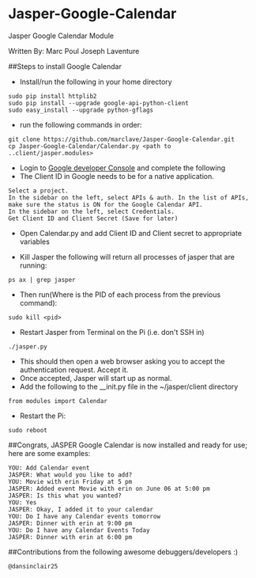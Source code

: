 Jasper-Google-Calendar
======================

Jasper Google Calendar Module

Written By: Marc Poul Joseph Laventure

##Steps to install Google Calendar

* Install/run the following in your home directory
```
sudo pip install httplib2
sudo pip install --upgrade google-api-python-client
sudo easy_install --upgrade python-gflags
```
* run the following commands in order:
```
git clone https://github.com/marclave/Jasper-Google-Calendar.git
cp Jasper-Google-Calendar/Calendar.py <path to ..client/jasper.modules>
```
* Login to [Google developer Console](https://console.developers.google.com/project) and complete the following
* The Client ID in Google needs to be for a native application.
```
Select a project.
In the sidebar on the left, select APIs & auth. In the list of APIs, make sure the status is ON for the Google Calendar API.
In the sidebar on the left, select Credentials.
Get Client ID and Client Secret (Save for later)
```
* Open Calendar.py and add Client ID and Client secret to appropriate variables

* Kill Jasper the following will return all processes of jasper that are running:
```
ps ax | grep jasper 
```
* Then run(Where <pid> is the PID of each process from the previous command):
```
sudo kill <pid>
```
* Restart Jasper from Terminal on the Pi (i.e. don't SSH in)
```
./jasper.py
```
* This should then open a web browser asking you to accept the authentication request. Accept it.
* Once accepted, Jasper will start up as normal.
* Add the following to the __init.py file in the ~/jasper/client directory
```
from modules import Calendar
```
* Restart the Pi:
```
sudo reboot
```
##Congrats, JASPER Google Calendar is now installed and ready for use; here are some examples:
```
YOU: Add Calendar event
JASPER: What would you like to add?
YOU: Movie with erin Friday at 5 pm
JASPER: Added event Movie with erin on June 06 at 5:00 pm
JASPER: Is this what you wanted?
YOU: Yes
JASPER: Okay, I added it to your calendar
YOU: Do I have any Calendar events tomorrow
JASPER: Dinner with erin at 9:00 pm
YOU: Do I have any Calendar Events Today
JASPER: Dinner with erin at 6:00 pm
```
##Contributions from the following awesome debuggers/developers :)
```
@dansinclair25
```
